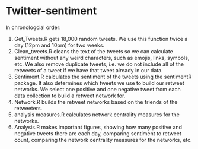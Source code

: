 # Twitter-sentiment
In chronologcial order:
1) Get_Tweets.R gets 18,000 random tweets. We use this function twice a day (12pm and 10pm) for two weeks.
2) Clean_tweets.R cleans the text of the tweets so we can calculate sentiment without any weird characters, such as emojis, links, symbols, etc.
   We also remove duplicate tweets, i.e. we do not include all of the retweets of a tweet if we have that tweet already in our data.
3) Sentiment.R calculates the sentiment of the tweets using the sentimentR package. It also determines which tweets we use to build our 
   retweet networks. We select one positive and one negative tweet from each data collection to build a retweet network for.
4) Network.R builds the retweet networks based on the friends of the retweeters.
5) analysis measures.R calculates network centrality measures for the networks.
6) Analysis.R makes important figures, showing how many positive and negative tweets there are each day, comparing sentiment to retweet count, 
   comparing the network centrality measures for the networks, etc.
